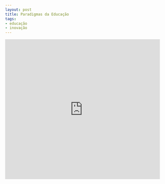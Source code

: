 ```yaml
---
layout: post
title: Paradigmas da Educação
tags:
- educação
- inovação
---
```




<iframe 
  width="100%" 
  height="455" 
  src="http://www.youtube.com/embed/LWG0OMEruJg?&autoplay=1&autohide=1&modestbranding=0&showinfo=0&ap=%2526fmt%3D22" 
  frameborder="0" 
  allowfullscreen>
</iframe>

